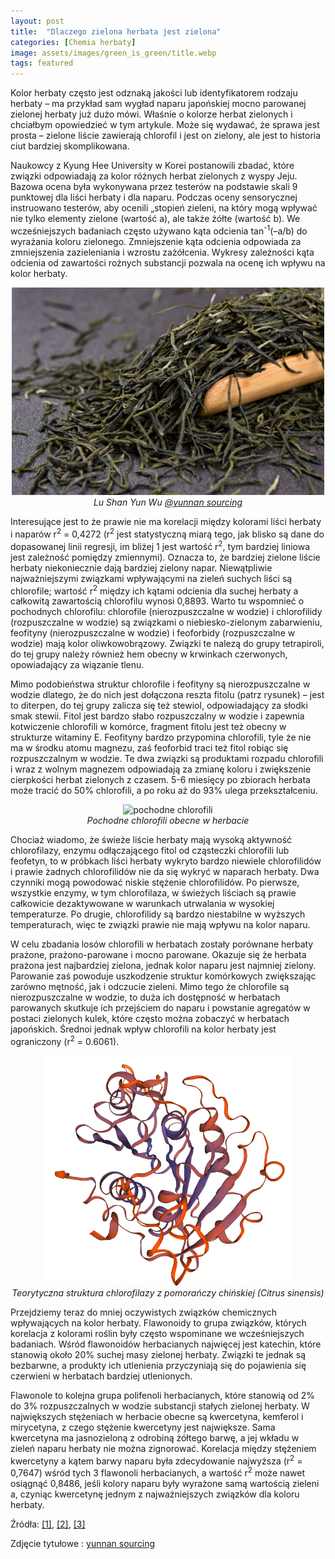 ```yaml
---
layout: post
title:  "Dlaczego zielona herbata jest zielona"
categories: [Chemia herbaty]
image: assets/images/green_is_green/title.webp
tags: featured
---
```


Kolor herbaty często jest odznaką jakości lub identyfikatorem rodzaju herbaty – ma przykład sam wygład naparu japońskiej mocno parowanej zielonej herbaty już dużo mówi. Właśnie o kolorze herbat zielonych i chciałbym opowiedzieć w tym artykule. Może się wydawać, że sprawa jest prosta – zielone liście zawierają chlorofil i jest on zielony, ale jest to historia ciut bardziej skomplikowana.

Naukowcy z Kyung Hee University w Korei postanowili zbadać, które związki odpowiadają za kolor różnych herbat zielonych z wyspy Jeju. Bazowa ocena była wykonywana przez testerów na podstawie skali 9 punktowej dla liści herbaty i dla naparu.
Podczas oceny sensorycznej instruowano testerów, aby ocenili „stopień zieleni, na który mogą wpływać nie tylko elementy zielone (wartość a), ale także żółte (wartość b). We wcześniejszych badaniach często używano kąta odcienia tan<sup>-1</sup>(–a/b)  do wyrażania koloru zielonego. Zmniejszenie kąta odcienia odpowiada za zmniejszenia zazieleniania i wzrostu zażółcenia.  Wykresy zależności kąta odcienia od zawartości rożnych substancji pozwala na ocenę ich wpływu na kolor herbaty.

<p align="center">
  <img alt="Lu Shan Yun Wu" src="/assets/images/green_is_green/green2.webp" width="500">
  <br>
    <em><i>Lu Shan Yun Wu <a href='https://yunnansourcing.com/collections/green-tea-spring-2022/products/lu-shan-yun-wu-green-tea-of-jiangxi'>@yunnan sourcing</a> </i></em>
</p>

Interesujące jest to że prawie nie ma korelacji między kolorami liści herbaty i naparów r<sup>2</sup> = 0,4272 (r<sup>2</sup> jest statystyczną miarą tego, jak blisko są dane do dopasowanej linii regresji, im bliżej 1 jest wartość r<sup>2</sup>, tym bardziej liniowa jest zależność pomiędzy zmiennymi). Oznacza to, że bardziej zielone liście herbaty niekoniecznie dają bardziej zielony napar.
Niewątpliwie najważniejszymi związkami wpływającymi na zieleń suchych liści są chlorofile; wartość r<sup>2</sup> między ich kątami odcienia dla suchej herbaty a całkowitą zawartością chlorofilu wynosi 0,8893. Warto tu wspomnieć o pochodnych chlorofilu: chlorofile (nierozpuszczalne w wodzie) i chlorofilidy (rozpuszczalne w wodzie) są związkami o niebiesko-zielonym zabarwieniu, feofityny (nierozpuszczalne w wodzie) i feoforbidy (rozpuszczalne w wodzie) mają kolor oliwkowobrązowy. Związki te nalezą do grupy tetrapiroli, do tej grupy należy również hem obecny w krwinkach czerwonych, opowiadający za wiązanie tlenu. 

Mimo podobieństwa struktur chlorofile i feofityny są nierozpuszczalne w wodzie dlatego, że do nich jest dołączona reszta fitolu (patrz rysunek) – jest to diterpen, do tej grupy zalicza się też stewiol, odpowiadający za słodki smak stewii. Fitol jest bardzo słabo rozpuszczalny w wodzie i zapewnia kotwiczenie chlorofili w komórce, fragment fitolu jest też obecny w strukturze witaminy E. Feofityny bardzo przypomina chlorofili, tyle że nie ma w środku atomu magnezu, zaś feoforbid traci też fitol robiąc się rozpuszczalnym w wodzie. Te dwa związki są produktami rozpadu chlorofili i wraz z wolnym magnezem odpowiadają za zmianę koloru i zwiększenie cierpkości herbat zielonych z czasem. 5-6 miesięcy po zbiorach herbata może tracić do 50% chlorofili, a po roku aż do 93% ulega przekształceniu. 

<p align="center">
  <img alt="pochodne chlorofili" src="/assets/images/green_is_green/tp.bmp" width="500">
  <br>
    <em><i>Pochodne chlorofili obecne w herbacie </i></em>
</p>


Chociaż wiadomo, że świeże liście herbaty mają wysoką aktywność chlorofilazy, enzymu odłączającego fitol od cząsteczki chlorofili lub feofetyn, to w próbkach liści herbaty wykryto bardzo niewiele chlorofilidów i prawie żadnych chlorofilidów nie da się wykryć w naparach herbaty. Dwa czynniki mogą powodować niskie stężenie chlorofilidów. Po pierwsze, wszystkie enzymy, w tym chlorofilaza, w świeżych liściach są prawie całkowicie dezaktywowane w warunkach utrwalania w wysokiej temperaturze. Po drugie, chlorofilidy są bardzo niestabilne w wyższych temperaturach, więc te związki prawie nie mają wpływu na kolor naparu.

W celu zbadania losów chlorofili w herbatach zostały porównane herbaty prażone, prażono-parowane i mocno parowane. Okazuje się że herbata prażona jest najbardziej zielona, jednak kolor naparu jest najmniej zielony. Parowanie zaś powoduje uszkodzenie struktur komórkowych zwiększając zarówno mętność, jak i odczucie zieleni. Mimo tego że chlorofile są nierozpuszczalne w wodzie, to duża ich dostępność w herbatach parowanych skutkuje ich przejściem do naparu i powstanie agregatów w postaci zielonych kulek, które często można zobaczyć w herbatach japońskich. Średnoi jednak wpływ chlorofili na kolor herbaty jest ograniczony (r<sup>2</sup> = 0.6061).

<p align="center">
  <img alt="chlase" src="/assets/images/green_is_green/chlase.png" width="400">
  <br>
    <em><i>Teorytyczna struktura chlorofilazy z pomorańczy chińskiej (<i>Citrus sinensis</i>) </i></em>
</p>

Przejdziemy teraz do mniej oczywistych związków chemicznych wpływających na kolor herbaty. Flawonoidy to grupa związków, których korelacja z kolorami roślin były często wspominane we wcześniejszych badaniach. Wśród flawonoidów herbacianych najwięcej jest katechin, które stanowią około 20% suchej masy zielonej herbaty. Związki te jednak są bezbarwne, a produkty ich utlenienia przyczyniają się do pojawienia się czerwieni w herbatach bardziej utlenionych.  

Flawonole to kolejna grupa polifenoli herbacianych, które stanowią od 2% do 3% rozpuszczalnych w wodzie substancji stałych zielonej herbaty. W największych stężeniach w herbacie obecne są kwercetyna, kemferol i mirycetyna, z czego stężenie kwercetyny jest największe. Sama kwercetyna ma jasnozieloną z odrobiną żółtego barwę, a jej wkładu w zieleń naparu herbaty nie można zignorować. Korelacja między stężeniem kwercetyny a kątem barwy naparu była zdecydowanie najwyższa (r<sup>2</sup> = 0,7647) wśród tych 3 flawonoli herbacianych, a wartość r<sup>2</sup> może nawet osiągnąć 0,8486, jeśli kolory naparu były wyrażone samą wartością zieleni a, czyniąc kwercetynę jednym z najważniejszych związków dla koloru herbaty.



  


Źródła:
[[1]](https://doi.org/10.1111/j.1365-2621.2004.tb09894.x),
[[2]](https://doi.org/10.1016/S0260-8774(00)00069-8),
[[3]](https://doi.org/10.2754/avb201483S10S103)

Zdjęcie tytułowe : [yunnan sourcing](https://yunnansourcing.com/collections/green-tea-spring-2022/products/yunnan-zhu-ye-qing-green-tea)
